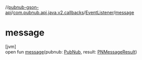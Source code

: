 //[pubnub-gson-api](../../../index.md)/[com.pubnub.api.java.v2.callbacks](../index.md)/[EventListener](index.md)/[message](message.md)

# message

[jvm]\
open fun [message](message.md)(pubnub: [PubNub](../../com.pubnub.api.java/-pub-nub/index.md), result: [PNMessageResult](../../../../../pubnub-kotlin/pubnub-kotlin-core-api/pubnub-kotlin-core-api/com.pubnub.api.models.consumer.pubsub/-p-n-message-result/index.md))
